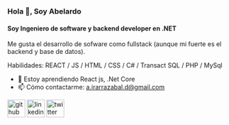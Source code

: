 ### Hola 👋, Soy Abelardo
#### Soy Ingeniero de software y backend developer en .NET 
Me gusta el desarrollo de sofware como fullstack (aunque mi fuerte es el backend y base de datos).  

Habilidades:  REACT / JS / HTML / CSS / C# / Transact SQL / PHP / MySql  

- 🌱 Estoy aprendiendo React js, .Net Core 
- 📫 Cómo contactarme: a.irarrazabal.d@gmail.com 

[<img src='https://cdn.jsdelivr.net/npm/simple-icons@3.0.1/icons/github.svg' alt='github' height='40'>](https://github.com/airarrazabald)  [<img src='https://cdn.jsdelivr.net/npm/simple-icons@3.0.1/icons/linkedin.svg' alt='linkedin' height='40'>](https://www.linkedin.com/in/airarrazabald/)  [<img src='https://cdn.jsdelivr.net/npm/simple-icons@3.0.1/icons/twitter.svg' alt='twitter' height='40'>](https://twitter.com/airarrazabald)  

